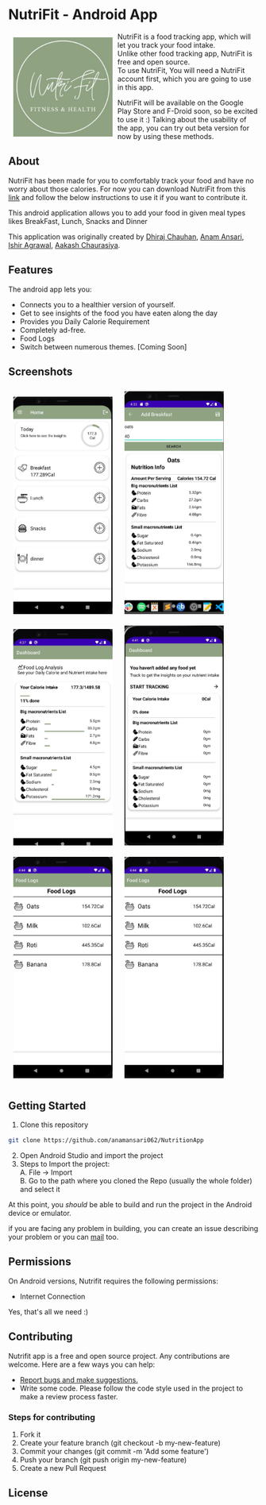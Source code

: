 # NutriFit - Android App
<!-- This app helps track food intake and helps to figure out your diet.
 -->
<img src ="app/src/main/ic_launcher-playstore.png" align="left"
width="200" hspace="10" vspace="10">

NutriFit is a food tracking app, which will let you track your food intake.  
Unlike other food tracking app, NutriFit is free and open source.  
To use NutriFit, You will need a NutriFit account first, which you are going to use in this app.

NutriFit will be available on the Google Play Store and F-Droid soon, so be excited to use it :)
Talking about the usability of the app, you can try out beta version for now by using these methods.
  
## About

NutriFit has been made for you to comfortably track your food and have no worry about those calories.
For now you can download NutriFit from this 
[link](https://drive.google.com/file/d/1EBTqvHceNQQAwT2ZfZ-IWwAIHtH5FIz2/view?usp=sharing) and follow the below instructions to use it if you want to contribute it.

This android application allows you to add your food in given meal types likes BreakFast, Lunch, Snacks and Dinner

This application was originally created by [Dhiraj Chauhan](https://github.com/cdhiraj40), [Anam Ansari](https://github.com/anamansari062), [Ishir Agrawal](https://github.com/ishir21), [Aakash Chaurasiya](https://github.com/akki2021).

## Features

The android app lets you:
- Connects you to a healthier version of yourself.
- Get to see insights of the food you have eaten along the day
- Provides you Daily Calorie Requirement
- Completely ad-free.
- Food Logs 
- Switch between numerous themes. [Coming Soon]

## Screenshots
<p float="left">
  <img src="/assets/home.jpg" width="200" hspace="10" vspace="10"/>
  <img src="/assets/add_breakfast.jpeg" width="200" hspace="10" vspace="10"/> 
  <img src="/assets/dashboard.jpg" width="200" hspace="10" vspace="10"/>
 <img src="/assets/no_food_dashboard.jpg"  width="200" hspace="10" vspace="10"/>
 <img src="/assets/food_logs.jpg" width="200" hspace="10" vspace="10">
 <img src="/assets/food_logs.jpg" width="200" hspace="10" vspace="10">
</p>

## Getting Started
1. Clone this repository 

```bash
git clone https://github.com/anamansari062/NutritionApp
```
2. Open Android Studio and import the project
3. Steps to Import the project:  
   A. File -> Import  
   B. Go to the path where you cloned the Repo (usually the whole folder) and select it
   
At this point, you *should* be able to build and run the project in the Android device or emulator.

if you are facing any problem in building, you can create an issue describing your problem or you can [mail](mailto:chauhandhiraj40@gmail.com) too.

## Permissions

On Android versions, Nutrifit requires the following permissions:
- Internet Connection

Yes, that's all we need :)

## Contributing

Nutrifit app is a free and open source project. Any contributions are welcome. Here are a few ways you can help:
 * [Report bugs and make suggestions.](https://github.com/anamansari062/NutritionApp/issues)
 * Write some code. Please follow the code style used in the project to make a review process faster.

### Steps for contributing
1. Fork it
2. Create your feature branch (git checkout -b my-new-feature)
3. Commit your changes (git commit -m 'Add some feature')
5. Push your branch (git push origin my-new-feature)
6. Create a new Pull Request

## License
